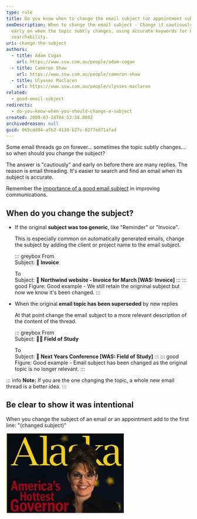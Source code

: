 ```yaml
---
type: rule
title: Do you know when to change the email subject (or appointment subject)?
seoDescription: When to change the email subject - Change it cautiously and
  early on when the topic subtly changes, using accurate keywords for better
  searchability.
uri: change-the-subject
authors:
  - title: Adam Cogan
    url: https://www.ssw.com.au/people/adam-cogan
  - title: Cameron Shaw
    url: https://www.ssw.com.au/people/cameron-shaw
  - title: Ulysses Maclaren
    url: https://www.ssw.com.au/people/ulysses-maclaren
related:
  - good-email-subject
redirects:
  - do-you-know-when-you-should-change-a-subject
created: 2009-03-24T04:53:58.000Z
archivedreason: null
guid: 065cdd94-afb2-4138-b27c-8277e871afad
---
```

Some email threads go on forever... sometimes the topic subtly changes... so when should you change the subject?

The answer is "cautiously" and early on before there are many replies. The reason is email threading. It's easier to search and find an email when its subject is accurate.

<!--endintro-->

Remember the [importance of a good email subject](/good-email-subject) in improving communications.

## When do you change the subject?

* If the original **subject was too generic**, like "Reminder" or "Invoice".

  This is especially common on automatically generated emails, change the subject by adding the client or project name to the email subject.

  ::: greybox
  From\
  Subject: **📃 Invoice** 

  To\
  Subject: **📃 Northwind website - Invoice for March \[WAS: Invoice]**
  :::
  ::: good
  Figure: Good example - We still retain the origninal subject but now we know it's been changed.
  :::
* When the original **email topic has been superseded** by new replies

  At that point change the email subject to a more relevant description of the content of the thread.

  ::: greybox
  From\
  Subject: **🧑‍🏫 Field of Study** 

  To\
  Subject: **🏫 Next Years Conference \[WAS: Field of Study]**
  :::
  ::: good
  Figure: Good example - Email subject has been changed as the original topic is no longer relevant.
  :::

::: info
**Note:** If you are the one changing the topic, a whole new email thread is a better idea.
:::

## Be clear to show it was intentional

When you change the subject of an email or an appointment add to the first line: "(changed subject)"

![Figure: Keep your email subject description up-to-date. Sarah Palin isn’t even a governor anymore](SarahPalin.jpg)
